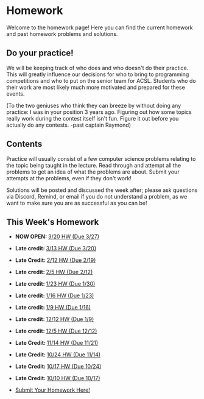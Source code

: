 # Homework

Welcome to the homework page! Here you can find the current homework and past homework problems and solutions.

## Do your practice!

We will be keeping track of who does and who doesn't do their practice. This will greatly influence our decisions
for who to bring to programming competitions and who to put on the senior team for ACSL. Students who
do their work are most likely much more motivated and prepared for these events.

(To the two geniuses who think they can breeze by without doing any practice: I was in your position 3 years ago. Figuring out how
some topics really work during the contest itself isn't fun. Figure it out before you actually do any contests. -past captain Raymond)

## Contents

Practice will usually consist of a few computer science problems relating to the topic being taught in the lecture. Read through and attempt all the problems to get an idea of what the problems are about. Submit your attempts at the problems, even if they don't work!

Solutions will be posted and discussed the week after; please ask questions via Discord, Remind, or email if you do not understand a problem, as we want to make sure you are as successful as you can be!
## This Week's Homework
* <b>NOW OPEN: </b><a href="https://docs.google.com/document/d/1TvtGwYS0t0QpGX-7rkTO5OEuMwc9PpzgwVBNYvfy3Dk/edit?usp=sharing">3/20 HW (Due 3/27)</a>

* <b>Late credit: </b><a href="https://docs.google.com/document/d/1OpnssUZOVK6Yasux1dX564lfQZo-I5PPWbiL0H_pCYU/edit?usp=sharing">3/13 HW (Due 3/20)</a>

* <b>Late Credit: </b><a href="https://docs.google.com/document/d/1I6KqHwcIttjWgzWU1dcTwqZzpsxtQX7ThN27Mszs-Ns/edit?usp=sharing">2/12 HW (Due 2/19)</a>

* <b>Late credit: </b><a href="https://docs.google.com/document/d/1hjyFAMP6lBYPlpIPtVPR0FpVYoutgVdchuDL4uFfOFY/edit?usp=sharing">2/5 HW (Due 2/12)</a>

* <b>Late credit: </b><a href="https://docs.google.com/document/d/1PQxHAm3nrMiK_7uA_bAB-3P7V1BOfweOc9d7K9VnTVo/edit?usp=sharing">1/23 HW (Due 1/30)</a>

* <b>Late credit: </b><a href="https://docs.google.com/document/d/1hu9XFlEH-EIDLnMa3X2TjrnUJFe3iain47uyMN8r47E/edit?usp=sharing">1/16 HW (Due 1/23)</a>

* <b>Late credit: </b><a href="https://docs.google.com/document/d/1mwioFj3vgovJcq_3SekpC5nZtdmEGIv3hyTF8MlfvUs/edit?usp=sharing">1/9 HW (Due 1/16)</a>

* <b>Late credit: </b><a href="https://docs.google.com/document/d/1JehNm836OV0TgL91Cc47Y122Nu1LZgVk0tqAHABQekA/edit?usp=sharing">12/12 HW (Due 1/9)</a>

* <b>Late credit: </b><a href="https://docs.google.com/document/d/1I8wlOh1Zlkxj8n_HLHZh3yoEdOHt1RntlaBH893l3EI/edit?usp=sharing">12/5 HW (Due 12/12)</a>
* <b>Late Credit: </b><a href="https://docs.google.com/document/d/1hYdEfx0d0jIAO_SNnTpHOZjoahROkJy99ysSPES4QsY/edit?usp=sharing">11/14 HW (Due 11/21)</a>
* <b>Late Credit: </b><a href="https://docs.google.com/document/d/1JNt6Q27Iiub0rqPgVGmDF7aEOQMUDA8TCbEKrqtrR5M/edit?usp=sharing">10/24 HW (Due 11/14)</a>
* <b>Late Credit: </b><a href="https://docs.google.com/document/d/1U9MV-tQB-vR4eFZzUX0LutQ2RWibOSXUxPOpohmsEuQ/edit?usp=sharing">10/17 HW (Due 10/24)</a>
* <b>Late Credit: </b><a href="https://docs.google.com/document/d/1JAVdSBaGu4RhWUbUwuzANAzY8XISLwQ7wrqGTKJPFu0/edit?usp=sharing">10/10 HW (Due 10/17)</a>
* <a href="https://forms.gle/4i87R73VP4UFeesaA" target="_blank" rel="noopener noreferrer">Submit Your Homework Here!</a>
